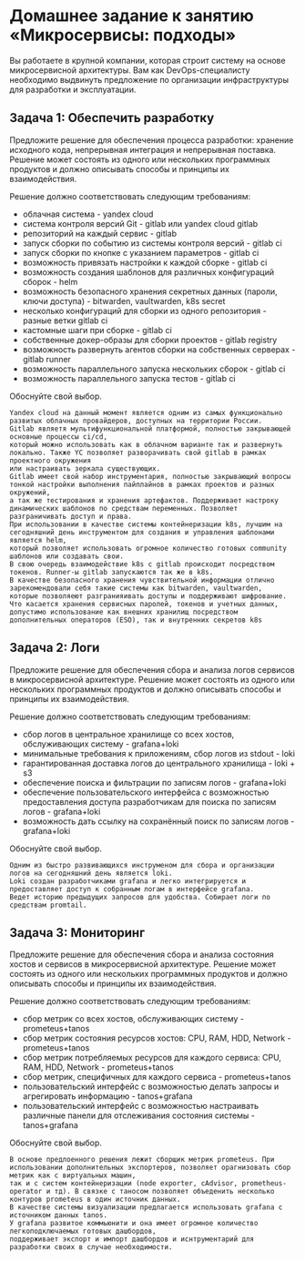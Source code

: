 # Домашнее задание к занятию «Микросервисы: подходы»

Вы работаете в крупной компании, которая строит систему на основе микросервисной архитектуры.
Вам как DevOps-специалисту необходимо выдвинуть предложение по организации инфраструктуры для разработки и эксплуатации.


## Задача 1: Обеспечить разработку

Предложите решение для обеспечения процесса разработки: хранение исходного кода, непрерывная интеграция и непрерывная поставка. 
Решение может состоять из одного или нескольких программных продуктов и должно описывать способы и принципы их взаимодействия.

Решение должно соответствовать следующим требованиям:
- облачная система - yandex cloud
- система контроля версий Git - gitlab или yandex cloud gitlab
- репозиторий на каждый сервис - gitlab
- запуск сборки по событию из системы контроля версий - gitlab ci
- запуск сборки по кнопке с указанием параметров - gitlab ci
- возможность привязать настройки к каждой сборке - gitlab ci
- возможность создания шаблонов для различных конфигураций сборок - helm
- возможность безопасного хранения секретных данных (пароли, ключи доступа) - bitwarden, vaultwarden, k8s secret
- несколько конфигураций для сборки из одного репозитория - разные ветки gitlab ci
- кастомные шаги при сборке - gitlab ci
- собственные докер-образы для сборки проектов - gitlab registry
- возможность развернуть агентов сборки на собственных серверах - gitlab runner
- возможность параллельного запуска нескольких сборок - gitlab ci
- возможность параллельного запуска тестов - gitlab ci

Обоснуйте свой выбор.
```
Yandex cloud на данный момент является одним из самых функционально развитых облачных провайдеров, доступных на территории России.
Gitlab являетя мультифункциональной платформой, полностью закрывающей основные процессы ci/cd,
который можно использовать как в облачном варианте так и развернуть локально. Также YC позволяет разворачивать свой gitlab в рамках проектного окружения
или настраивать зеркала существующих. 
Gitlab имеет свой набор инструментария, полностью закрывающий вопросы тонкой настройки выполнения пайплайнов в рамках проектов и разных окружений,
а так же тестирования и хранения артефактов. Поддерживает настроку динамических шаблонов по средствам переменных. Позволяет разграничивать доступ и права.
При использовании в качестве системы контейнеризации k8s, лучшим на сегодняшний день инструментом для создания и управления шаблонами является helm,
который позволяет использовать огромное количество готовых community шаблонов или создавать свои.
В свою очередь взаимодействие k8s с gitlab происходит посредством токенов. Runner-ы gitlab запускаются так же в k8s. 
В качестве безопасного хранения чувствительной информации отлично зарекомендовали себя такие системы как bitwarden, vaultwarden,
которые позволяеют разгранияивать доступы и поддерживают шифрование. Что касается хранения сервисных паролей, токенов и учетных данных,
допустимо использование как внешних хранилищ посредством дополнительных операторов (ESO), так и внутренних секретов k8s
```
## Задача 2: Логи

Предложите решение для обеспечения сбора и анализа логов сервисов в микросервисной архитектуре.
Решение может состоять из одного или нескольких программных продуктов и должно описывать способы и принципы их взаимодействия.

Решение должно соответствовать следующим требованиям:
- сбор логов в центральное хранилище со всех хостов, обслуживающих систему - grafana+loki 
- минимальные требования к приложениям, сбор логов из stdout - loki
- гарантированная доставка логов до центрального хранилища - loki + s3
- обеспечение поиска и фильтрации по записям логов - grafana+loki 
- обеспечение пользовательского интерфейса с возможностью предоставления доступа разработчикам для поиска по записям логов - grafana+loki 
- возможность дать ссылку на сохранённый поиск по записям логов - grafana+loki 

Обоснуйте свой выбор.
```
Одним из быстро развивающихся инструменом для сбора и организации логов на сегодняшний день является loki.
Loki создан разработчиками grafana и легко интегрируется и предоставляет доступ к собранным логам в интерфейсе grafana.
Ведет историю предыдущих запросов для удобства. Собирает логи по средствам promtail.
```
## Задача 3: Мониторинг

Предложите решение для обеспечения сбора и анализа состояния хостов и сервисов в микросервисной архитектуре.
Решение может состоять из одного или нескольких программных продуктов и должно описывать способы и принципы их взаимодействия.

Решение должно соответствовать следующим требованиям:
- сбор метрик со всех хостов, обслуживающих систему - prometeus+tanos 
- сбор метрик состояния ресурсов хостов: CPU, RAM, HDD, Network - prometeus+tanos 
- сбор метрик потребляемых ресурсов для каждого сервиса: CPU, RAM, HDD, Network - prometeus+tanos 
- сбор метрик, специфичных для каждого сервиса - prometeus+tanos 
- пользовательский интерфейс с возможностью делать запросы и агрегировать информацию - tanos+grafana 
- пользовательский интерфейс с возможностью настраивать различные панели для отслеживания состояния системы - tanos+grafana 

Обоснуйте свой выбор.
```
В основе предлоенного решения лежит сборщик метрик prometeus. При использовании дополнительных экспортеров, позволяет орагнизовать сбор метрик как с виртуальных машин,
так и с систем контейнеризации (node exporter, cAdvisor, prometheus-operator и тд). В связке с таносом позволяет объеденить несколько контуров prometeus в один источник данных.
В качестве системы визуализации предлагается использовать grafana с источником данных tanos.
У grafana развитое коммьюнити и она имеет огромное количество легкоподключаемых готовых дашбордов,
поддерживает экспорт и импорт дашбордов и иснтрументарий для разработки своих в случае необходимости.
```
